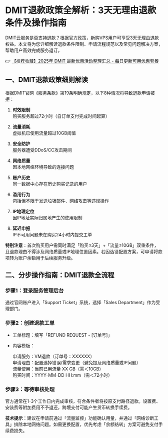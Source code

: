 # DMIT退款政策全解析：3天无理由退款条件及操作指南

DMIT云服务是否支持退款？根据官方政策，新购VPS用户可享受3天无理由退款权益。本文将为您详细解读退款条件限制、申请流程规范以及常见问题解决方案，帮助用户高效完成服务退订。

👉 [【推荐收藏】2025年 DMIT 最新优惠活动整理汇总 - 每日更新可用优惠套餐](https://bit.ly/dmit_coupon)

## 一、DMIT退款政策细则解读

根据DMIT官网《服务条款》第19条明确规定，以下8种情况将导致退款申请被拒：

1. **时效限制**  
   购买服务超过72小时（自订单支付完成时间起算）

2. **流量消耗**  
   虚拟机已使用流量超过10GB阈值

3. **安全防护**  
   服务器遭受DDoS/CC攻击期间

4. **网络质量**  
   因本地网络环境导致的连接问题

5. **账户历史**  
   同一数据中心存在历史购买记录的用户

6. **滥用行为**  
   包括但不限于发送垃圾邮件、网络攻击等违规操作

7. **IP地理定位**  
   因IP地址实际归属地产生的使用限制

8. **延迟申报**  
   IP不可用问题未在购买24小时内提交工单

**特别注意**：首次购买用户需同时满足「购买≤3天」+「流量≤10GB」双重条件，且退款理由不得涉及网络质量或IP地理位置因素。若因选错配置方案，可申请将款项转为账户余额用于后续服务升级。

## 二、分步操作指南：DMIT退款全流程

### 步骤1：登录服务管理后台
通过官网账户进入「Support Ticket」系统，选择「Sales Department」作为受理部门。

### 步骤2：创建退款工单
- 工单标题：填写「REFUND REQUEST - [订单号]」
- 内容模板：  
  
  申请服务：VM退款（订单号：XXXXXX）  
  申请理由：配置选择错误/需求变更（避免提及网络质量或IP问题）  
  流量使用：当前已用流量 XX GB（需＜10GB）  
  购买时间：YYYY-MM-DD HH:mm（需＜72小时）
  

### 步骤3：等待审核处理
官方通常在1-3个工作日内完成审核，符合条件者将按原支付路径退款。设置费、安装费等附加费用不予退还，跨境支付可能产生货币转换手续费。

**技术提示**：建议在申请前通过「流量监控」功能确认用量，并通过「网络诊断工具」排除本地网络问题。如需更换配置，优先考虑「余额结转」方案可避免支付手续费损失。